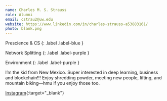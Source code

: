 ```yaml
---
name: Charles M. S. Strauss
role: Alumni
email: cstrau2@uw.edu
website: https://www.linkedin.com/in/charles-strauss-a53883161/
photo: blank.png
---
```


Prescience & CS
{: .label .label-blue }

Network Splitting
{: .label .label-purple }

Environment
{: .label .label-purple }

I’m the kid from New Mexico. Super interested in deep learning, business and blockchain!!! Enjoy shredding powder, meeting new people, lifting, and mountain biking—hmu if you enjoy those too.

[Instagram](https://www.instagram.com/_._shelbs__/){:target="_blank"}
